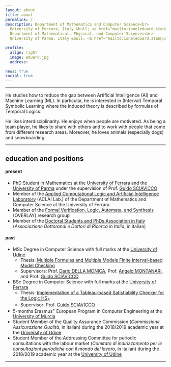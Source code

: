 ```yaml
---
layout: about
title: about
permalink: /
description: Department of Mathematics and Computer Science<br> 
  University of Ferrara, Italy &bull; <a href="mailto:ioneleduard.stan@unife.it">ioneleduard.stan@unife.it</a><br>
  Department of Mathematical, Physical, and Computer Sciences<br> 
  University of Parma, Italy &bull; <a href="mailto:ioneleduard.stan@unipr.it">ioneleduard.stan@unipr.it</a>

profile:
  align: right
  image: eduard.jpg
  address:

news: true
social: true
---
```


--- 
He studies how to reduce the gap between Artificial Intelligence (AI) and Machine Learning (ML). In particular, he is interested in (Interval) Temporal Symbolic Learning where the induced theory is described by formulas of Temporal Logics.

He likes interdisciplinarity. He enjoys when people are motivated. As being a team player, he likes to share with others and to work with people that come from different research areas. Moreover, he loves animals (especially dogs) and snowboarding. 

---

## education and positions

#### present
* PhD Student in Mathematics at the [University of Ferrara](http://www.unife.it) and the [University of Parma](http://www.unipr.it) under the supervision of Prof. [Guido SCIAVICCO](https://sites.google.com/unife.it/guido/)
* Member of the [Applied Computational Logic and Artificial Intelligence Laboratory](https://sites.google.com/unife.it/aclai-lab) (ACLAI Lab.) of the Department of Mathematics and Computer Science at the University of Ferrara
* Member of the [Formal Verification, Logic, Automata, and Synthesis](https://overlay.uniud.it/) (OVERLAY) research group
* Member of the [Doctoral Students and PhDs Association in Italy](http://www.dottorato.it) (*Associazione Dottorandi e Dottori di Ricerca in Italia*, in italian)

#### past
* MSc Degree in Computer Science with full marks at the [University of Udine](http://www.uniud.it)
	* Thesis: [Multiple Formulas and Multiple Models Finite Interval-based Model Checking](assets/pdf/theses/mmmc.pdf)
    * Supervisors: Prof. [Dario DELLA MONICA](https://users.dimi.uniud.it/~dario.dellamonica/), Prof. [Angelo MONTANARI](https://users.dimi.uniud.it/~angelo.montanari/index.php), and Prof. [Guido SCIAVICCO](https://sites.google.com/unife.it/guido/)
* BSc Degree in Computer Science with full marks at the [University of Ferrara](http://www.unife.it)
    * Thesis: [Implementation of a Tableau-based Satisfiability Checker for the Logic HS<sub>3</sub>](assets/pdf/theses/hs3.pdf)
    * Supervisor: Prof. [Guido SCIAVICCO](https://sites.google.com/unife.it/guido/)
* 5-months Erasmus<sup>+</sup> European Program in Computer Engineering at the [University of Murcia](https://www.um.es/)
* Student Member of the Quality Assurance Commission (*Commissione Assicurazione Qualità*, in italian) during the 2018/2019 academic year at the [University of Udine](http://www.uniud.it)
* Student Member of the Addressing Committee for periodic consultations with the labour market (*Comitato di indirizzamento per le consultazioni periodiche con il mondo del lavoro*, in italian) during the 2018/2019 academic year at the [University of Udine](http://www.uniud.it)

---
<!---
Write your biography here. Tell the world about yourself. Link to your favorite [subreddit](http://reddit.com){:target="\_blank"}. You can put a picture in, too. The code is already in, just name your picture `prof_pic.jpg` and put it in the `img/` folder.

Put your address / P.O. box / other info right below your picture. You can also disable any these elements by editing `profile` property of the YAML header of your `_pages/about.md`. Edit `_bibliography/papers.bib` and Jekyll will render your [publications page](/al-folio/publications/) automatically.

Link to your social media connections, too. This theme is set up to use [Font Awesome icons](http://fortawesome.github.io/Font-Awesome/){:target="\_blank"} and [Academicons](https://jpswalsh.github.io/academicons/){:target="\_blank"}, like the ones below. Add your Facebook, Twitter, LinkedIn, Google Scholar, or just disable all of them.
--->

